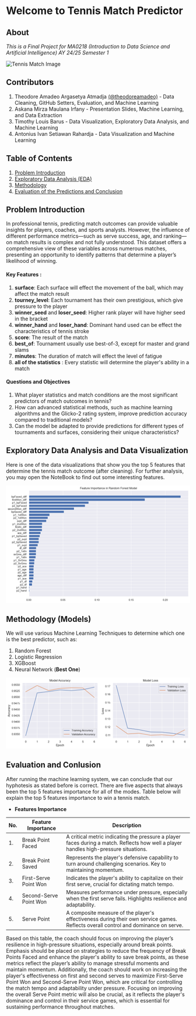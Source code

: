 # Welcome to Tennis Match Predictor

## About
_This is a Final Project for MA0218 (Introduction to Data Science and Artificial Intelligence) AY 24/25 Semester 1_

![Tennis Match Image](https://theglossarymagazine.com/wp-content/uploads/The-Grounds-of-the-All-England-Lawn-Tennis-Club-at-sunset-during-The-Champhionships-2023.AELTCJoe-Toth.webp)

## Contributors

1. Theodore Amadeo Argasetya Atmadja <a href = "https://github.com/theodoreamadeo">(@theodoreamadeo)</a> - Data Cleaning, GitHub Setters, Evaluation, and Machine Learning
2. Askana Mirza Maulana Irfany - Presentation Slides, Machine Learning, and Data Extraction
3. Timothy Louis Barus - Data Visualization, Exploratory Data Analysis, and Machine Learning
4. Antonius Ivan Setiawan Rahardja - Data Visualization and Machine Learning

## Table of Contents

1. [Problem Introduction](#section-1)
2. [Exploratory Data Analysis (EDA)](#section-2)
3. [Methodology](#section-3)
4. [Evaluation of the Predictions and Conclusion](#section-4)

## Problem Introduction

<a id=section-1></a>

In professional tennis, predicting match outcomes can provide valuable insights for players, coaches, and sports analysts. However, the influence of different performance metrics—such as serve success, age, and ranking—on match results is complex and not fully understood. This dataset offers a comprehensive view of these variables across numerous matches, presenting an opportunity to identify patterns that determine a player’s likelihood of winning.

#### Key Features :

1. **surface**: Each surface will effect the movement of the ball, which may affect the match result
2. **tourney_level**: Each tournament has their own prestigious, which give pressure to the player
3. **winner_seed** and **loser_seed**: Higher rank player will have higher seed in the bracket
4. **winner_hand** and **loser_hand**: Dominant hand used can be effect the characteristics of tennis stroke
5. **score**: The result of the match
6. **best_of**: Tournament usually use best-of-3, except for master and grand slams
7. **minutes**: The duration of match will effect the level of fatigue
8. **all of the statistics** : Every statistic will determine the player's ability in a match

#### Questions and Objectives

1. What player statistics and match conditions are the most significant predictors of match outcomes in tennis?
2. How can advanced statistical methods, such as machine learning algorithms and the Glicko-2 rating system, improve prediction accuracy compared to traditional models?
3. Can the model be adapted to provide predictions for different types of tournaments and surfaces, considering their unique characteristics?

<a id=section-2></a>

## Exploratory Data Analysis and Data Visualization

Here is one of the data visualizations that show you the top 5 features that determine the tennis match outcome (after cleaning). For further analysis, you may open the NoteBook to find out some interesting features.

![Top 5 features importance](src/feature_importance_random_forest.png)

<a id=section-3></a>

## Methodology (Models)

<a id=section-4></a>
We will use various Machine Learning Techniques to determine which one is the best predictor, such as:

1. Random Forest
2. Logistic Regression
3. XGBoost
4. Neural Network (**Best One**)

![Neural Network](src/neural_network_graph.png)


## Evaluation and Conlusion

After running the machine learning system, we can conclude that our hyphotesis as stated before is correct. There are five aspects that always been the top 5 features importance for all of the modes. Table below will explain the top 5 features importance to win a tennis match.
- **Features Importance**

| No. | Feature Importance | Description |
|-----|-------------------|-------------|
| 1. | Break Point Faced | A critical metric indicating the pressure a player faces during a match. Reflects how well a player handles high-pressure situations. |
| 2. | Break Point Saved | Represents the player's defensive capability to turn around challenging scenarios. Key to maintaining momentum. |
| 3. | First-Serve Point Won | Indicates the player's ability to capitalize on their first serve, crucial for dictating match tempo. |
| 4. | Second-Serve Point Won | Measures performance under pressure, especially when the first serve fails. Highlights resilience and adaptability. |
| 5. | Serve Point | A composite measure of the player's effectiveness during their own service games. Reflects overall control and dominance on serve. |

Based on this table, the coach should focus on improving the player’s resilience in high-pressure situations, especially around break points. Emphasis should be placed on strategies to reduce the frequency of Break Points Faced and enhance the player's ability to save break points, as these metrics reflect the player’s ability to manage stressful moments and maintain momentum. Additionally, the coach should work on increasing the player's effectiveness on first and second serves to maximize First-Serve Point Won and Second-Serve Point Won, which are critical for controlling the match tempo and adaptability under pressure. Focusing on improving the overall Serve Point metric will also be crucial, as it reflects the player's dominance and control in their service games, which is essential for sustaining performance throughout matches.
